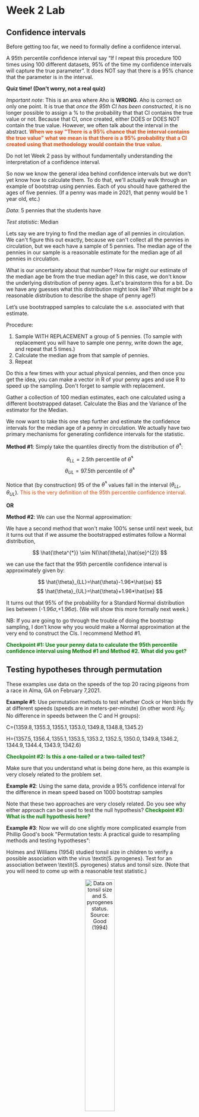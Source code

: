 Week 2 Lab
=============

Confidence intervals
-----------------------

Before getting too far, we need to formally define a confidence interval. 

A 95th percentile confidence interval say “If I repeat this procedure 100 times using 100 different datasets, 95% of the time my confidence intervals will capture the true parameter”. It does NOT say that there is a 95% chance that the parameter is in the interval.

**Quiz time! (Don't worry, not a real quiz)**

*Important note*: This is an area where Aho is **WRONG**. Aho is correct on only one point. It is true that *once the 95th CI has been constructed*, it is no longer possible to assign a $\%$ to the probability that that CI contains the true value or not. Because that CI, once created, either DOES or DOES NOT contain the true value. However, we often talk about the interval in the abstract. **<span style="color: orangered;">When we say "There is a 95$\%$ chance that the interval contains the true value" what we mean is that there is a 95$\%$ probability that a CI created using that methodology would contain the true value.</span>**

Do not let Week 2 pass by without fundamentally understanding the interpretation of a confidence interval. 

So now we know the general idea behind confidence intervals but we don't yet know how to calculate them. To do that, we'll actually walk through an example of bootstrap using pennies. Each of you should have gathered the ages of five pennies. (If a penny was made in 2021, that penny would be 1 year old, etc.)

*Data*: 5 pennies that the students have

*Test statistic*: Median

Lets say we are trying to find the median age of all pennies in circulation. We can't figure this out exactly, because we can't collect all the pennies in circulation, but we each have a sample of 5 pennies. The median age of the pennies in our sample is a reasonable estimate for the median age of all pennies in circulation. 

What is our uncertainty about that number? How far might our estimate of the median age be from the true median age? In this case, we don't know the underlying distribution of penny ages. (Let's brainstorm this for a bit. Do we have any guesses what this distribution might look like? What might be a reasonable distribution to describe the shape of penny age?) 

Let’s use bootstrapped samples to calculate the s.e. associated with that estimate.

Procedure: 
1. Sample WITH REPLACEMENT a group of 5 pennies. (To sample with replacement you will have to sample one penny, write down the age, and repeat that 5 times.)
2. Calculate the median age from that sample of pennies.
3. Repeat

Do this a few times with your actual physical pennies, and then once you get the idea, you can make a vector in R of your penny ages and use R to speed up the sampling. Don't forget to sample with replacement.

Gather a collection of 100 median estimates, each one calculated using a different bootstrapped dataset. Calculate the Bias and the Variance of the estimator for the Median.

We now want to take this one step further and estimate the confidence intervals for the median age of a penny in circulation. We actually have two primary mechanisms for generating confidence intervals for the statistic.

**Method #1**: Simply take the quantiles directly from the distribution of $\hat{\theta}^{*}$:

$$
\theta_{LL} = \mbox{2.5th percentile of } \hat{\theta}^{*}
$$
$$
\theta_{UL} = \mbox{97.5th percentile of } \hat{\theta}^{*}
$$

Notice that (by construction) 95$%$ of the $\hat{\theta}^{*}$ values fall in the interval $(\theta_{LL},\theta_{UL})$. <span style="color: orangered;">This is the very definition of the 95th percentile confidence interval.</span>

**OR** 

**Method #2**: We can use the Normal approximation:

We have a second method that won't make 100\% sense until next week, but it turns out that if we assume the bootstrapped estimates follow a Normal distribution, 

$$
\hat{\theta^{*}} \sim N(\hat{\theta},\hat{se}^{2})
$$

we can use the fact that the 95th percentile confidence interval is approximately given by:

$$
\hat{\theta}_{LL}=\hat{\theta}-1.96*\hat{se}
$$
$$
\hat{\theta}_{UL}=\hat{\theta}+1.96*\hat{se}
$$

It turns out that 95$\%$ of the probability for a Standard Normal distribution lies between (-1.96$\sigma$,+1.96$\sigma$). (We will show this more formally next week.) 

NB: If you are going to go through the trouble of doing the bootstrap sampling, I don’t know why you would make a Normal approximation at the very end to construct the CIs. I recommend Method #1.

**<span style="color: green;">Checkpoint #1: Use your penny data to calculate the 95th percentile confidence interval using Method #1 and Method #2. What did you get?</span>**

Testing hypotheses through permutation
------------------------------------

These examples use data on the speeds of the top 20 racing pigeons from a race in Alma, GA on February 7,2021. 

**Example #1**: Use permutation methods to test whether Cock or Hen birds fly at different speeds (speeds are in meters-per-minute) (in other word: $H_{0}$: No difference in speeds between the C and H groups):

C=$\{1359.8,1355.3,1355.1,1353.0,1349.8,1348.8,1345.2\}$

H=$\{1357.5,1356.4,1355.1,1353.5,1353.2,1352.5,1350.0,1349.8,1346.2,1344.9,1344.4,1343.9,1342.6\}$

**<span style="color: green;">Checkpoint #2: Is this a one-tailed or a two-tailed test?</span>**

Make sure that you understand what is being done here, as this example is very closely related to the problem set.


**Example #2**: Using the same data, provide a 95% confidence interval for the difference in mean speed based on 1000 bootstrap samples

Note that these two approaches are very closely related. Do you see why either approach can be used to test the null hypothesis? **<span style="color: green;">Checkpoint #3: What is the null hypothesis here?</span>**

**Example #3**: Now we will do one slightly more complicated example from Phillip Good's book "Permutation tests: A practical guide to resampling methods and testing hypotheses":

Holmes and Williams (1954) studied tonsil size in children to verify a possible association with the virus \textit{S. pyrogenes}. Test for an association between \textit{S. pyrogenes} status and tonsil size. (Note that you will need to come up with a reasonable test statistic.)

<div class="figure" style="text-align: center">
<img src="Table2categories.png" alt="Data on tonsil size and S. pyrogenes status. Source: Good (1994)" width="40%" />
<p class="caption">(\#fig:unnamed-chunk-1)Data on tonsil size and S. pyrogenes status. Source: Good (1994)</p>
</div>

Now lets consider the full dataset, where tonsil size is divided into three categories. How would we do the test now? **<span style="color: green;">Checkpoint #4: What is the new test statistic? (There are many options.)</span>** What 'labels' do you permute?

<div class="figure" style="text-align: center">
<img src="Table3categories.png" alt="Fill dataset on tonsil size and S. pyrogenes status. Source: Good (1994)" width="50%" />
<p class="caption">(\#fig:unnamed-chunk-2)Fill dataset on tonsil size and S. pyrogenes status. Source: Good (1994)</p>
</div>

Basics of bootstrap and jackknife
------------------------------------

To get started with bootstrap and jackknife techniques, we start by working through a very simple example. First we simulate some data


```r
x<-seq(0,9,by=1)
```

This will constutute our "data". Let's print the result of sampling with replacement to get a sense for it...


```r
table(sample(x,size=length(x),replace=T))
```

```
## 
## 0 3 4 8 9 
## 2 2 2 2 2
```

Now we will write a little script to take bootstrap samples and calculate the means of each of these bootstrap samples


```r
xmeans<-vector(length=1000)
for (i in 1:1000)
  {
  xmeans[i]<-mean(sample(x,replace=T))
  }
```

The actual number of bootstrapped samples is arbitrary *at this point* but there are ways of characterizing the precision of the bootstrap (jackknife-after-bootstrap) which might inform the number of bootstrap samples needed. *In practice*, people tend to pick some arbitrary but large number of bootstrap samples because computers are so fast that it is often easy to draw far more samples than are actually needed. When calculation of the statistic is slow (as might be the case if you are using the samples to construct a phylogeny, for example), then you would need to be more concerned with the number of bootstrap samples. 

First, lets just look at a histogram of the bootstrapped means and plot the actual sample mean on the histogram for comparison



```r
hist(xmeans,breaks=30,col="pink")
abline(v=mean(x),lwd=2)
```

<img src="Week-2-lab_files/figure-html/unnamed-chunk-6-1.png" width="672" />

Calculating bias and standard error
-----------------------------------

From these we can calculate the bias and standard deviation for the mean (which is the "statistic"):

$$
\widehat{Bias_{boot}} = \left(\frac{1}{k}\sum^{k}_{i=1}\theta^{*}_{i}\right)-\hat{\theta}
$$


```r
bias.boot<-mean(xmeans)-mean(x)
bias.boot
```

```
## [1] 0.0062
```

```r
hist(xmeans,breaks=30,col="pink")
abline(v=mean(x),lwd=5,col="black")
abline(v=mean(xmeans),lwd=2,col="yellow")
```

<img src="Week-2-lab_files/figure-html/unnamed-chunk-7-1.png" width="672" />

$$
\widehat{s.e._{boot}} = \sqrt{\frac{1}{k-1}\sum^{k}_{i=1}(\theta^{*}_{i}-\bar{\theta^{*}})^{2}}
$$


```r
se.boot<-sd(xmeans)
```

We can find the confidence intervals in two ways:

Method #1: Assume the bootstrap statistics are normally distributed


```r
LL.boot<-mean(xmeans)-1.96*se.boot #where did 1.96 come from?
UL.boot<-mean(xmeans)+1.96*se.boot
LL.boot
```

```
## [1] 2.77584
```

```r
UL.boot
```

```
## [1] 6.23656
```

Method #2: Simply take the quantiles of the bootstrap statistics


```r
quantile(xmeans,c(0.025,0.975))
```

```
##  2.5% 97.5% 
##   2.7   6.1
```

Let's compare this to what we would have gotten if we had used normal distribution theory. First we have to calculate the standard error:


```r
se.normal<-sqrt(var(x)/length(x))
LL.normal<-mean(x)-qt(0.975,length(x)-1)*se.normal
UL.normal<-mean(x)+qt(0.975,length(x)-1)*se.normal
LL.normal
```

```
## [1] 2.334149
```

```r
UL.normal
```

```
## [1] 6.665851
```

In this case, the confidence intervals we got from the normal distribution theory are too wide.

**<span style="color: green;">Checkpoint #6: Does it make sense why the normal distribution theory intervals are too wide?</span>** Because the original were were uniformly distributed, the data has higher variance than would be expected and therefore the standard error is higher than would be expected.

There are two packages that provide functions for bootstrapping, 'boot' and 'boostrap'. We will start by using the 'bootstrap' package, which was originally designed for Efron and Tibshirani's monograph on the bootstrap. 

To test the main functionality of the 'bootstrap' package, we will use the data we already have. The 'bootstrap' function requires the input of a user-defined function to calculate the statistic of interest. Here I will write a function that calculates the mean of the input values.


```r
library(bootstrap)
theta<-function(x)
  {
    mean(x)
  }
results<-bootstrap(x=x,nboot=1000,theta=theta)
results
```

```
## $thetastar
##    [1] 3.8 3.4 4.5 4.4 4.5 5.1 4.3 5.7 4.6 3.3 3.9 5.8 6.4 4.6 4.5 3.5 5.1 5.7
##   [19] 3.9 5.3 5.0 3.8 5.1 4.9 3.4 5.4 3.2 5.1 5.2 5.6 5.0 2.9 4.3 2.9 4.5 3.0
##   [37] 4.3 3.9 5.8 4.3 5.4 4.6 4.7 4.3 4.3 5.8 5.0 4.4 5.4 3.9 5.3 2.9 4.0 5.2
##   [55] 3.6 6.2 4.5 4.2 3.9 3.6 4.0 5.4 5.9 4.4 4.4 5.5 4.8 3.6 5.3 3.2 6.1 4.5
##   [73] 6.1 2.7 4.9 3.4 5.2 3.5 5.3 6.0 6.0 5.0 6.7 4.7 3.0 4.6 3.7 4.3 4.4 3.7
##   [91] 4.8 3.5 5.2 4.4 4.8 3.9 5.1 5.9 4.3 3.5 5.2 4.1 4.8 4.3 5.2 5.0 4.3 3.0
##  [109] 4.2 4.2 5.1 5.5 5.9 5.3 4.9 4.5 3.7 4.6 3.8 4.5 3.5 3.2 3.6 4.9 5.7 5.0
##  [127] 4.9 4.9 4.4 3.4 4.2 4.4 3.0 3.3 4.7 3.3 5.1 5.0 3.5 5.6 3.3 4.6 4.4 3.3
##  [145] 4.9 3.8 4.9 3.7 4.9 5.2 4.7 4.5 5.1 3.8 5.2 3.8 3.1 4.3 6.6 4.8 4.8 5.3
##  [163] 2.9 4.7 5.7 4.8 4.6 4.3 4.8 3.3 3.8 5.9 3.9 5.9 5.2 5.6 3.0 4.7 4.9 3.3
##  [181] 4.2 4.0 3.8 5.4 4.6 3.8 3.9 5.5 3.8 3.0 5.6 6.1 6.5 3.7 4.9 4.7 5.9 4.7
##  [199] 6.7 4.6 2.5 4.4 5.0 4.0 5.2 3.4 4.1 5.0 5.7 5.7 2.6 3.5 5.7 5.8 5.9 4.5
##  [217] 5.4 3.5 5.5 4.2 4.3 3.9 5.7 4.1 5.7 3.4 3.5 4.7 3.7 6.9 4.8 3.4 4.6 6.5
##  [235] 2.7 4.3 3.9 3.0 3.1 4.2 3.7 5.8 5.5 3.2 4.5 5.0 5.6 4.3 3.9 4.6 3.0 6.1
##  [253] 3.8 4.8 5.4 4.7 4.3 4.1 3.9 4.8 5.2 3.7 4.5 4.5 4.8 3.9 3.7 4.2 4.0 3.1
##  [271] 6.0 5.7 5.3 2.9 5.5 5.7 6.0 4.9 4.3 4.1 4.4 4.7 4.0 4.3 5.0 5.7 4.2 5.0
##  [289] 4.6 5.3 4.7 4.0 4.1 5.4 4.6 3.7 6.4 3.5 5.9 3.8 5.1 4.2 4.1 4.3 5.9 5.6
##  [307] 5.8 3.9 3.8 4.2 4.5 3.5 5.4 4.6 5.5 4.4 5.1 3.7 4.6 5.8 4.1 5.1 3.9 4.2
##  [325] 4.4 3.7 3.6 4.5 4.4 5.4 3.3 3.5 3.7 3.8 4.5 5.8 4.4 3.0 4.7 3.8 5.5 6.2
##  [343] 4.1 3.2 3.2 2.9 3.9 4.1 3.8 4.1 4.4 4.3 5.8 2.4 4.5 3.3 6.1 5.0 5.2 3.0
##  [361] 4.8 4.7 2.8 4.1 3.7 4.1 6.0 4.7 4.5 3.2 4.9 3.6 6.1 3.9 4.4 5.5 3.7 3.7
##  [379] 4.0 4.4 4.8 3.6 4.7 4.3 3.9 3.6 4.7 4.1 4.9 5.2 3.9 5.1 4.5 4.8 6.0 4.3
##  [397] 4.5 6.1 3.6 5.6 5.1 5.0 4.4 5.2 4.4 3.5 4.7 5.3 4.0 3.8 5.9 4.1 2.8 4.9
##  [415] 3.8 5.9 5.7 5.3 5.1 4.0 3.7 4.3 4.9 5.9 3.8 4.4 4.9 5.4 4.3 4.5 4.1 6.0
##  [433] 5.4 4.1 3.8 4.3 4.9 5.0 3.8 6.2 4.1 4.1 3.9 4.7 5.4 4.6 4.8 4.8 4.8 5.4
##  [451] 4.6 3.0 5.2 5.1 4.4 3.2 4.2 3.9 6.4 6.2 4.5 5.5 5.4 4.2 3.9 5.1 3.6 2.9
##  [469] 3.5 4.4 4.6 6.0 4.2 4.3 5.8 3.4 4.9 4.7 4.0 4.5 3.7 5.1 5.8 5.7 4.6 3.7
##  [487] 4.0 2.5 5.1 3.6 4.7 4.4 1.8 4.9 4.8 3.9 3.0 5.1 4.9 4.4 5.0 4.5 5.2 4.0
##  [505] 3.4 5.1 6.3 4.3 4.7 4.3 4.8 4.7 5.7 4.8 5.0 4.9 5.5 4.7 4.7 5.5 5.3 3.1
##  [523] 3.7 5.8 5.3 3.7 5.6 4.0 3.6 6.1 3.8 3.5 3.5 3.1 4.6 3.3 4.5 5.3 3.5 5.0
##  [541] 4.7 3.7 4.7 4.2 4.5 5.9 3.5 3.5 5.2 3.7 4.0 3.8 6.4 5.4 3.2 4.4 4.4 4.9
##  [559] 3.3 4.9 5.6 4.8 4.9 4.0 3.9 4.6 3.9 4.1 5.7 5.1 4.7 3.7 6.1 6.4 4.7 3.9
##  [577] 3.8 5.9 5.9 3.4 5.4 4.6 5.7 4.2 5.4 4.6 5.1 3.9 3.8 5.3 3.6 3.5 3.6 4.8
##  [595] 3.7 4.2 4.3 4.6 5.4 5.0 8.1 4.7 2.8 5.3 3.8 5.7 4.3 5.1 6.2 3.7 4.4 3.4
##  [613] 4.7 3.9 4.3 4.7 4.6 6.5 5.4 5.2 3.0 4.2 4.2 5.2 5.0 5.1 5.0 5.4 5.0 4.6
##  [631] 4.3 3.7 5.6 4.7 5.5 5.3 3.8 4.3 4.6 4.2 4.7 5.1 4.4 2.7 3.4 5.6 4.7 2.5
##  [649] 3.9 6.3 5.7 5.3 5.6 5.0 4.7 5.3 5.2 3.7 4.5 3.2 4.3 3.6 4.2 4.1 3.6 3.3
##  [667] 2.5 5.4 3.8 6.0 5.6 3.8 3.5 3.9 4.1 4.8 4.2 5.5 5.1 4.1 5.2 2.9 4.2 4.1
##  [685] 5.0 5.0 3.4 4.4 5.1 5.0 5.5 4.1 5.1 5.1 4.9 4.8 5.7 4.7 4.2 5.3 5.1 5.3
##  [703] 4.8 4.4 5.2 3.5 3.2 5.1 5.5 3.6 4.5 4.2 4.0 5.3 4.3 3.7 5.3 3.9 4.5 4.9
##  [721] 3.4 4.0 5.1 5.7 3.6 6.3 4.6 5.1 5.1 4.4 2.8 4.3 4.6 4.7 5.6 5.4 4.1 3.1
##  [739] 4.7 2.9 5.5 5.3 3.1 5.2 4.4 6.0 3.5 5.8 3.9 4.7 4.3 4.3 4.6 4.2 2.7 3.4
##  [757] 3.6 4.9 5.5 5.0 5.2 4.9 4.6 4.4 3.7 2.7 4.6 4.6 4.1 4.8 3.7 5.4 4.2 2.5
##  [775] 4.4 2.6 5.7 4.3 5.9 4.9 3.7 4.0 5.1 5.3 4.6 3.1 5.3 3.4 4.7 2.8 3.4 4.0
##  [793] 5.0 6.2 3.4 6.1 3.6 3.4 6.2 4.0 3.9 5.5 4.3 3.8 3.6 5.0 5.3 4.0 3.7 3.5
##  [811] 5.8 4.1 3.9 5.1 3.9 5.1 6.0 4.7 5.3 4.4 5.5 5.8 4.5 6.3 5.0 3.4 6.5 2.8
##  [829] 4.3 3.4 5.0 4.7 4.8 3.5 4.5 5.2 5.3 5.6 3.9 5.3 5.9 4.8 4.9 4.7 5.2 6.3
##  [847] 3.8 4.4 5.9 2.9 4.5 5.3 4.0 6.0 3.9 3.0 5.9 3.3 4.9 4.9 3.6 4.6 4.5 5.9
##  [865] 3.9 4.7 4.0 4.2 4.5 3.9 4.8 4.2 5.5 4.4 4.9 3.7 4.6 5.9 5.8 5.7 5.5 5.4
##  [883] 5.4 2.9 5.0 2.9 4.4 4.7 4.6 4.6 4.8 4.5 3.6 3.3 5.8 5.3 4.6 4.9 5.2 3.3
##  [901] 4.2 4.7 5.0 4.6 4.6 4.1 5.2 3.0 5.5 5.3 4.1 3.8 6.8 4.4 5.1 4.3 3.3 4.9
##  [919] 3.2 5.1 3.7 5.3 3.8 3.7 5.4 3.5 4.2 2.9 3.2 3.7 5.7 6.2 4.5 5.2 3.7 4.6
##  [937] 4.6 4.1 4.3 5.0 3.2 4.7 4.2 4.3 4.8 3.6 3.8 3.9 4.3 4.2 3.6 4.3 5.0 3.4
##  [955] 3.3 4.7 5.3 4.2 5.3 2.6 3.9 2.8 5.2 3.9 3.6 3.9 5.3 4.9 4.5 4.4 4.3 4.8
##  [973] 4.6 4.3 3.2 5.2 4.4 4.4 4.0 4.5 4.0 4.7 4.7 5.5 4.4 4.7 4.3 4.2 5.9 3.5
##  [991] 4.9 4.6 4.0 5.0 5.0 5.4 5.6 3.3 3.4 4.0
## 
## $func.thetastar
## NULL
## 
## $jack.boot.val
## NULL
## 
## $jack.boot.se
## NULL
## 
## $call
## bootstrap(x = x, nboot = 1000, theta = theta)
```

```r
quantile(results$thetastar,c(0.025,0.975))
```

```
##  2.5% 97.5% 
##   2.9   6.2
```

Notice that we get exactly what we got last time. This illustrates an important point, which is that the bootstrap functions are often no easier to use than something you could write yourself.

You can also define a function of the bootstrapped statistics (we have been calling this theta) to pull out immediately any summary statistics you are interested in from the bootstrapped thetas.

Here I will write a function that calculates the bias of my estimate of the mean (which is 4.5 [i.e. the mean of the number 0,1,2,3,4,5,6,7,8,9])


```r
bias<-function(x)
  {
  mean(x)-4.5
  }
results<-bootstrap(x=x,nboot=1000,theta=theta,func=bias)
results
```

```
## $thetastar
##    [1] 4.4 4.8 3.8 3.9 3.5 4.7 4.3 3.3 4.9 3.5 5.0 5.2 4.5 3.2 4.7 4.7 4.6 3.0
##   [19] 4.1 4.4 5.8 3.5 6.0 4.4 4.0 4.1 3.2 4.0 4.3 4.3 5.2 5.2 4.8 4.7 2.3 5.1
##   [37] 4.4 4.9 2.8 4.6 4.7 4.1 4.0 4.8 3.5 6.0 5.1 3.7 4.8 5.8 5.5 4.1 5.1 5.8
##   [55] 5.1 5.6 3.9 3.9 3.0 4.7 5.1 3.6 2.5 4.6 3.8 4.7 5.7 5.5 5.0 5.7 4.1 2.6
##   [73] 5.6 5.2 4.7 4.2 3.3 4.3 4.8 4.7 3.9 2.5 4.4 4.0 4.3 3.0 4.5 4.3 4.1 5.7
##   [91] 6.6 4.2 5.1 4.3 4.1 4.4 5.3 5.3 4.0 4.2 4.0 4.9 4.4 4.3 4.1 2.4 5.0 5.3
##  [109] 3.7 3.4 3.6 2.8 4.7 3.6 5.1 4.5 5.3 3.7 5.1 5.3 4.0 5.7 3.6 4.7 5.2 3.8
##  [127] 5.4 5.4 5.2 5.4 4.2 5.0 2.8 5.8 2.7 5.5 4.9 4.1 3.4 5.3 4.6 4.8 4.2 3.4
##  [145] 4.6 5.9 5.1 5.1 3.5 5.0 6.2 4.7 3.6 4.5 5.4 3.2 4.3 3.8 4.4 4.6 4.0 5.5
##  [163] 4.8 4.4 4.9 6.3 3.6 4.3 4.8 4.3 5.4 3.6 4.2 3.1 4.3 5.3 3.9 3.8 4.2 5.2
##  [181] 4.1 5.4 4.5 4.7 3.7 5.4 3.9 3.9 4.9 5.2 5.8 3.9 5.2 4.8 3.3 4.0 3.3 4.2
##  [199] 4.6 4.9 6.2 4.6 3.9 5.3 5.4 4.4 4.1 3.2 3.6 5.1 3.6 2.9 3.2 4.2 5.6 4.4
##  [217] 3.9 2.9 4.3 6.6 5.0 5.9 6.0 3.7 5.9 5.5 3.8 2.7 3.6 4.1 6.1 3.5 4.0 3.6
##  [235] 3.3 3.9 5.1 5.0 4.5 4.1 3.6 4.7 4.7 4.7 3.9 4.7 5.1 4.5 3.7 5.6 2.9 3.0
##  [253] 4.8 3.4 3.7 3.0 5.4 4.9 4.1 3.4 4.7 5.1 5.7 3.7 3.8 3.8 5.1 4.4 4.8 3.2
##  [271] 5.7 4.8 3.5 5.2 5.4 3.7 3.0 5.4 3.6 5.7 6.1 4.5 3.0 4.5 2.9 4.5 3.3 3.7
##  [289] 4.1 2.3 3.9 4.9 6.2 4.5 5.7 5.4 4.8 3.7 4.5 4.3 6.0 4.8 5.3 5.1 5.0 4.7
##  [307] 4.3 6.1 5.2 3.2 4.6 2.4 4.4 3.2 5.8 5.2 5.2 3.7 2.8 4.6 6.3 3.5 5.4 5.2
##  [325] 3.2 4.6 4.6 3.7 6.1 4.9 4.3 4.3 5.4 6.2 4.2 4.4 4.5 5.5 5.0 4.3 4.8 3.7
##  [343] 3.9 2.8 6.8 4.0 4.5 4.8 3.7 3.5 4.0 3.7 4.9 2.5 3.5 4.5 3.1 4.4 5.5 2.7
##  [361] 4.6 3.7 5.8 4.3 5.5 3.4 5.3 4.6 4.4 4.0 3.1 3.9 7.1 4.8 5.7 5.1 4.6 4.9
##  [379] 5.6 5.5 5.4 4.2 4.4 3.2 5.0 4.6 6.2 4.8 5.2 3.4 4.6 4.6 5.9 3.4 3.6 3.1
##  [397] 4.0 4.4 4.3 5.6 5.8 3.9 6.9 4.9 5.0 4.0 4.4 5.4 5.4 4.4 5.3 3.8 2.2 5.5
##  [415] 4.2 5.9 4.7 5.3 4.1 6.8 3.3 4.9 5.8 2.7 4.7 4.0 6.8 4.9 5.1 4.1 3.6 4.1
##  [433] 4.8 3.4 3.2 4.0 5.7 4.6 4.2 4.6 3.1 3.9 3.2 4.0 5.8 6.2 3.2 4.4 4.6 3.4
##  [451] 4.0 2.8 5.9 6.5 2.7 4.3 3.9 3.2 3.9 3.6 5.7 5.2 3.5 2.8 4.0 3.8 3.4 5.3
##  [469] 2.4 4.3 4.3 4.6 2.9 3.8 1.9 4.8 3.9 5.7 3.5 5.3 5.5 5.4 2.7 3.9 5.9 5.7
##  [487] 4.1 4.9 4.8 4.0 5.0 4.8 5.0 3.6 3.2 5.8 4.4 4.3 3.7 4.9 3.7 5.1 4.0 3.3
##  [505] 4.5 4.6 4.2 4.0 5.8 4.5 4.6 3.3 4.8 3.5 3.2 3.5 4.8 4.5 3.5 5.0 2.2 3.8
##  [523] 3.7 5.6 3.5 4.4 4.6 6.3 4.1 3.2 3.5 4.4 5.6 5.1 3.1 5.1 4.9 3.0 3.7 5.9
##  [541] 5.5 3.8 4.7 4.9 4.0 4.3 4.5 3.9 3.8 4.4 5.4 5.2 4.0 3.1 5.1 4.9 4.5 5.2
##  [559] 4.9 5.3 4.0 2.8 4.0 4.1 5.2 4.6 5.1 6.3 5.3 5.4 4.0 4.2 3.2 5.0 3.5 2.9
##  [577] 6.4 4.6 4.4 4.9 3.4 4.2 4.2 4.2 4.8 3.7 6.3 3.7 5.7 4.8 4.3 5.9 4.6 3.6
##  [595] 5.4 3.8 6.3 4.7 5.8 4.0 5.0 6.3 4.2 5.7 4.6 3.1 4.2 5.7 4.3 4.7 4.4 5.4
##  [613] 4.8 4.9 4.7 2.6 4.2 4.7 2.8 2.7 5.9 5.2 2.8 5.7 3.5 3.5 1.7 3.7 3.6 4.0
##  [631] 3.6 4.2 4.9 7.0 5.1 5.1 3.8 3.5 4.9 5.4 4.3 2.8 4.5 4.2 5.3 2.9 5.1 3.3
##  [649] 5.3 4.3 5.7 5.9 5.6 3.9 2.9 5.3 6.6 4.8 4.8 4.3 5.6 3.3 4.6 4.4 2.1 4.9
##  [667] 3.0 4.6 4.1 5.2 5.1 5.0 4.2 4.5 6.5 4.1 4.0 4.0 5.6 3.9 5.0 5.4 3.6 5.1
##  [685] 3.5 2.5 6.6 4.1 4.0 3.6 4.5 2.4 2.7 3.8 4.8 4.9 5.4 4.2 4.2 5.0 4.8 4.8
##  [703] 4.1 4.6 4.5 4.7 4.5 5.0 3.7 3.6 5.4 5.2 4.8 5.1 4.8 2.9 4.1 3.4 2.7 4.8
##  [721] 3.7 6.5 3.6 4.2 3.9 4.7 2.2 4.6 4.4 4.5 5.1 4.9 5.4 4.5 4.0 4.0 3.8 4.8
##  [739] 6.0 2.8 5.7 5.8 3.0 3.2 2.5 5.4 5.1 4.6 4.7 4.7 4.3 5.3 4.9 7.2 4.5 6.0
##  [757] 4.0 5.2 3.6 5.1 3.4 5.7 5.3 4.1 5.4 4.0 5.5 3.9 4.1 4.5 5.3 5.8 5.3 4.8
##  [775] 4.7 5.7 4.2 5.7 4.9 5.8 2.4 5.1 5.7 4.4 5.3 3.8 6.0 4.4 5.3 5.5 4.3 3.5
##  [793] 4.0 4.3 3.6 4.6 4.1 2.9 4.0 5.9 4.7 5.0 5.0 4.7 5.0 4.3 5.7 4.5 4.1 3.0
##  [811] 5.0 3.7 2.7 4.1 4.6 4.9 4.2 5.5 4.6 2.4 5.1 5.4 3.7 4.0 3.8 4.2 5.4 3.5
##  [829] 3.7 5.8 5.4 3.4 3.9 3.9 5.4 5.2 2.9 4.8 3.6 5.7 4.8 3.8 6.4 4.1 3.6 4.6
##  [847] 5.2 3.6 3.8 4.2 6.2 4.8 4.9 4.6 4.5 5.1 5.7 5.1 3.8 4.9 3.6 4.1 4.6 6.0
##  [865] 3.8 3.6 4.3 6.1 5.7 4.5 4.4 4.2 5.2 2.8 5.0 5.7 3.6 2.4 3.6 4.4 4.8 4.3
##  [883] 3.8 5.1 4.9 4.2 4.4 5.3 4.1 2.6 5.1 5.2 3.4 4.6 3.5 4.8 4.1 4.7 3.7 4.8
##  [901] 5.1 4.6 3.3 4.3 4.3 3.8 2.8 2.5 4.9 4.2 2.7 3.6 3.9 3.9 5.6 4.8 5.7 3.8
##  [919] 3.4 6.5 4.4 5.2 4.0 3.4 4.6 6.0 3.7 2.8 4.5 6.4 4.7 4.7 4.3 4.9 3.6 4.6
##  [937] 3.3 4.1 5.6 3.2 5.2 3.5 5.8 5.4 5.2 3.2 3.2 3.8 5.6 3.2 5.0 7.1 3.8 4.7
##  [955] 3.9 4.0 5.3 5.8 4.1 3.7 4.2 4.1 5.2 3.4 3.1 3.7 4.3 3.8 4.2 5.0 3.8 5.1
##  [973] 4.2 5.0 5.1 4.3 5.5 3.7 4.1 4.9 5.0 4.2 4.4 3.6 5.4 5.0 4.3 4.5 5.3 5.1
##  [991] 3.8 4.5 6.8 3.4 4.8 4.9 5.4 3.9 4.4 3.3
## 
## $func.thetastar
## [1] -0.0445
## 
## $jack.boot.val
##  [1]  0.46204819  0.33017751  0.24756447  0.23896848 -0.04213483 -0.07842566
##  [7] -0.20488506 -0.34712991 -0.50512821 -0.50785340
## 
## $jack.boot.se
## [1] 0.9985197
## 
## $call
## bootstrap(x = x, nboot = 1000, theta = theta, func = bias)
```

Compare this to 'bias.boot' (our result from above). Why might it not be the same? Try running the same section of code several times. See how the value of the bias ($func.thetastar) jumps around? We should not be surprised by this because we can look at the jackknife-after-bootstrap estimate of the standard error of the function (in this case, that function is the bias) and we can see that it is not so small that we wouldn't expect some variation in these values.

Remember, everything we have discussed today are estimates. The statistic as applied to your data will change with new data, as will the standard error, the confidence intervals - everything! All of these values have sampling distributions and are subject to change if you repeated the procedure with new data.

Note that we can calculate any function of $\theta^{*}$. A simple example would be the 72nd percentile:


```r
perc72<-function(x)
  {
  quantile(x,probs=c(0.72))
  }
results<-bootstrap(x=x,nboot=1000,theta=theta,func=perc72)
results
```

```
## $thetastar
##    [1] 6.7 5.5 5.7 4.8 5.2 5.1 3.9 4.6 4.1 3.5 6.3 3.6 4.5 3.7 4.2 4.6 6.6 5.2
##   [19] 5.7 4.6 3.7 4.7 5.1 5.0 3.5 4.5 4.2 5.7 3.8 3.4 5.9 3.8 5.7 4.0 4.3 5.1
##   [37] 4.8 5.3 3.2 5.6 5.1 4.8 5.7 4.1 3.5 5.9 3.2 3.4 3.8 2.4 5.5 4.6 3.0 4.5
##   [55] 2.6 4.7 6.7 4.1 5.9 4.0 5.2 5.6 6.4 4.6 3.3 4.3 4.6 3.5 6.4 3.0 5.8 4.9
##   [73] 4.8 4.6 5.0 5.6 6.2 4.6 6.4 3.3 5.3 4.2 6.5 5.2 3.1 4.7 6.1 5.9 3.9 4.8
##   [91] 5.3 4.5 4.7 3.4 3.7 4.7 6.2 4.8 4.4 3.6 3.2 5.5 5.1 5.0 4.3 5.7 2.1 4.9
##  [109] 4.5 4.9 4.0 3.8 3.3 4.4 2.9 5.3 3.3 5.1 4.5 5.5 4.5 4.9 5.5 5.1 2.6 4.3
##  [127] 3.8 4.8 2.9 4.7 4.0 3.1 5.7 4.5 4.0 4.7 4.3 3.5 5.1 4.4 4.3 4.8 4.4 3.4
##  [145] 5.1 5.3 4.6 3.6 3.6 4.2 5.0 3.6 3.8 2.6 4.1 3.6 3.9 5.4 3.0 2.5 4.6 5.1
##  [163] 3.2 4.2 3.9 5.1 4.5 5.4 5.1 6.0 4.7 5.3 2.4 4.1 4.5 5.1 4.9 6.3 4.8 4.6
##  [181] 6.0 4.6 3.3 5.7 3.2 4.4 6.3 5.2 4.4 5.9 4.1 5.4 4.2 5.8 4.9 4.4 5.5 4.6
##  [199] 5.2 4.1 5.3 4.7 4.2 5.5 4.2 3.3 4.3 2.4 3.1 5.8 5.2 5.4 3.7 3.8 4.9 3.0
##  [217] 4.2 4.2 4.0 3.9 3.9 5.3 6.1 5.8 4.4 4.8 4.0 5.7 4.8 2.5 4.8 3.9 3.1 4.1
##  [235] 4.0 2.6 6.3 5.5 5.3 3.4 3.2 4.4 2.9 4.7 5.8 3.5 5.0 4.5 3.4 4.5 4.7 5.2
##  [253] 5.0 3.0 4.7 3.9 4.3 3.0 5.2 3.2 4.0 4.6 5.0 4.9 3.7 4.7 4.3 4.2 4.8 4.9
##  [271] 4.8 5.0 3.6 5.1 3.0 5.4 6.2 5.2 4.7 3.7 5.4 2.3 5.0 4.8 4.7 4.7 3.0 3.8
##  [289] 4.6 4.8 3.6 5.0 3.6 5.8 4.2 3.3 4.3 4.7 4.8 3.2 3.1 4.9 5.0 5.0 4.9 6.1
##  [307] 4.6 3.8 5.1 2.3 5.0 5.9 4.1 3.3 4.1 3.5 3.9 5.1 4.4 2.9 5.2 5.6 3.6 4.1
##  [325] 4.9 5.0 5.3 4.2 3.5 3.7 4.4 6.5 3.0 4.3 4.6 2.6 5.2 5.4 2.5 4.0 6.0 4.9
##  [343] 4.9 5.1 4.6 3.9 6.4 4.3 4.6 5.1 4.7 4.4 6.3 3.3 4.3 5.1 4.3 4.6 4.0 3.8
##  [361] 4.2 5.1 3.9 4.1 5.2 5.2 4.0 5.7 4.6 3.8 4.3 3.3 4.7 3.7 5.5 4.3 4.9 4.3
##  [379] 5.2 4.8 5.3 6.6 4.1 4.9 4.7 5.6 5.8 3.1 6.3 2.8 4.9 5.2 7.3 4.4 4.5 5.2
##  [397] 4.0 3.2 5.0 3.2 6.5 5.2 4.3 4.9 4.2 6.3 4.4 4.7 4.4 4.7 5.2 3.5 4.9 7.9
##  [415] 4.7 4.9 6.0 4.7 4.7 4.5 4.7 4.1 3.6 5.5 3.6 4.4 5.2 4.9 3.0 3.5 2.6 5.8
##  [433] 3.7 5.7 4.1 4.3 4.3 3.7 3.9 3.2 7.2 2.7 4.3 4.1 3.1 4.0 4.0 4.9 4.0 4.2
##  [451] 5.9 4.3 3.3 3.2 4.1 4.3 5.3 4.1 5.1 4.2 4.2 3.8 5.3 4.6 4.3 2.4 4.8 3.5
##  [469] 3.6 5.7 5.1 5.2 5.2 4.6 3.8 6.2 4.4 5.5 3.2 3.5 4.1 5.9 5.6 4.8 4.8 4.1
##  [487] 4.7 4.6 3.9 4.4 3.7 3.4 4.2 4.3 3.2 5.4 6.2 4.7 5.1 3.8 4.3 5.5 4.2 3.4
##  [505] 3.4 3.3 3.0 4.2 3.4 4.7 6.0 4.8 4.4 4.3 5.3 2.9 2.9 5.5 4.9 6.5 3.8 5.5
##  [523] 3.6 5.0 4.4 3.6 4.3 4.7 4.9 3.5 4.8 4.4 5.3 3.3 3.4 4.1 5.1 3.3 4.6 5.5
##  [541] 2.3 5.5 4.8 5.6 3.8 4.6 3.8 6.1 3.9 5.8 4.5 5.0 5.4 4.9 5.9 4.6 4.2 5.1
##  [559] 4.3 5.2 3.8 3.5 3.8 2.4 2.8 2.6 6.0 3.6 3.9 5.9 5.0 4.8 4.6 4.3 3.9 4.3
##  [577] 4.0 3.8 3.1 5.8 4.8 4.4 2.6 4.8 4.1 3.8 4.8 4.9 6.5 3.4 5.1 5.7 5.4 5.6
##  [595] 5.0 4.3 4.2 5.0 3.5 5.4 4.6 5.1 3.2 5.6 3.6 4.0 4.5 7.1 4.1 4.2 5.1 3.6
##  [613] 3.7 4.4 4.8 3.0 3.6 2.7 2.7 5.2 3.4 4.2 2.7 4.5 4.9 3.7 5.8 3.5 3.6 4.1
##  [631] 5.7 4.2 3.5 3.2 6.5 4.9 4.3 3.6 2.6 5.3 5.5 5.0 4.8 4.0 3.2 3.5 3.4 4.7
##  [649] 5.9 6.3 4.9 3.6 5.6 4.2 4.0 4.9 4.9 4.8 4.2 5.5 4.2 4.4 4.4 2.2 5.5 4.1
##  [667] 3.1 4.3 3.8 4.2 5.0 4.3 3.5 4.1 4.4 3.3 3.6 3.5 4.2 4.4 5.2 4.5 3.5 3.2
##  [685] 4.7 5.8 5.2 4.0 3.0 4.6 4.1 4.1 3.6 5.4 4.5 4.8 2.9 4.7 3.3 4.2 4.6 5.2
##  [703] 3.7 4.6 4.0 4.1 5.1 6.3 4.5 2.9 3.7 6.3 4.6 4.8 3.3 4.6 4.8 5.7 3.7 3.2
##  [721] 3.4 4.5 3.1 5.0 5.9 5.3 3.7 5.7 5.4 4.2 5.0 5.1 2.8 4.2 3.8 4.3 3.2 4.8
##  [739] 4.2 4.1 3.9 4.2 4.3 5.3 4.4 4.4 5.0 3.6 4.1 2.7 4.9 5.5 5.5 5.6 6.1 4.5
##  [757] 4.1 4.9 4.2 4.7 5.6 4.7 5.6 5.4 4.1 4.3 4.4 4.3 5.4 5.8 4.6 4.8 5.3 5.1
##  [775] 5.4 3.7 4.2 5.6 4.7 3.9 4.8 3.9 5.2 2.7 4.8 3.6 4.7 4.7 4.1 3.7 3.3 5.1
##  [793] 3.6 3.9 3.8 2.5 4.0 5.5 5.1 3.7 4.2 4.4 5.2 5.4 4.8 3.5 5.0 5.1 4.3 3.0
##  [811] 5.6 4.6 4.8 4.1 4.1 4.5 4.5 4.2 4.6 4.0 5.6 4.7 4.6 4.9 2.8 4.6 5.9 3.7
##  [829] 4.0 4.7 3.2 4.2 3.9 3.4 6.5 4.4 3.8 3.9 4.7 4.0 4.3 5.0 4.9 3.0 3.9 4.4
##  [847] 4.6 4.0 4.8 6.1 6.0 5.9 4.3 6.4 2.3 4.9 4.3 4.4 4.2 4.7 5.8 4.7 4.7 4.5
##  [865] 5.4 6.3 5.4 4.0 3.5 4.9 5.9 5.1 4.8 4.9 3.6 4.4 4.5 2.8 4.4 4.9 4.4 5.1
##  [883] 4.6 4.9 6.8 4.3 4.0 3.2 4.7 2.3 5.8 5.7 5.4 4.8 4.3 3.5 4.4 4.8 4.9 5.6
##  [901] 4.7 5.8 4.5 3.0 4.0 4.1 3.5 3.2 3.9 4.6 4.7 4.3 4.9 4.6 3.6 2.9 4.1 4.4
##  [919] 3.4 3.6 3.4 1.6 4.1 4.5 5.2 4.2 3.6 3.9 5.1 4.5 5.6 5.3 3.3 4.0 6.4 3.5
##  [937] 4.0 4.8 5.1 3.6 5.3 4.8 4.9 6.3 6.4 2.9 3.1 5.1 6.2 3.7 5.9 4.1 3.0 5.4
##  [955] 5.5 4.3 4.0 5.6 4.6 3.9 5.0 4.8 4.5 4.3 4.4 4.1 3.2 4.1 5.2 3.8 5.0 4.3
##  [973] 3.8 4.3 6.3 4.0 5.9 6.7 5.3 2.4 4.7 5.0 5.4 3.5 4.3 4.5 5.4 3.9 3.5 3.8
##  [991] 3.8 4.3 4.9 5.3 5.7 4.5 4.7 3.5 5.8 5.8
## 
## $func.thetastar
## 72% 
##   5 
## 
## $jack.boot.val
##  [1] 5.42 5.50 5.20 5.20 5.10 4.90 4.80 4.70 4.60 4.40
## 
## $jack.boot.se
## [1] 1.027543
## 
## $call
## bootstrap(x = x, nboot = 1000, theta = theta, func = perc72)
```

On Tuesday we went over an example in which we bootstrapped the correlation coefficient between LSAT scores and GPA. To do that, we sampled pairs of (LSAT,GPA) data with replacement. Here is a little script that would do something like that using (X,Y) data that are independently drawn from the normal distribution


```r
xdata<-matrix(rnorm(30),ncol=2)
```

Everyone's data is going to be different. With such a small sample size, it would be easy to get a positive or negative correlation by random change, but on average across everyone's datasets, there should be zero correlation because the two columns are drawn independently.


```r
n<-15
theta<-function(x,xdata)
  {
  cor(xdata[x,1],xdata[x,2])
  }
results<-bootstrap(x=1:n,nboot=50,theta=theta,xdata=xdata) 
#NB: xdata is passed to the theta function, not needed for bootstrap function itself
```

Notice the parameters that get passed to the 'bootstrap' function are: (1) the indexes which will be sampled with replacement. This is different that the raw data but the end result is the same because both the indices and the raw data get passed to the function 'theta' (2) the number of bootrapped samples (in this case 50) (3) the function to calculate the statistic (4) the raw data.

Lets look at a histogram of the bootstrapped statistics $\theta^{*}$ and draw a vertical line for the statistic as applied to the original data.


```r
hist(results$thetastar,breaks=30,col="pink")
abline(v=cor(xdata[,1],xdata[,2]),lwd=2)
```

<img src="Week-2-lab_files/figure-html/unnamed-chunk-17-1.png" width="672" />

Parametric bootstrap
---------------------

Let's do one quick example of a parametric bootstrap. We haven't introduced distributions yet (except for the Gaussian, or Normal, distribution, which is the most familiar), so lets spend a few minutes exploring the Gamma distribution, just so we have it to work with for testing out parametric bootstrap. All we need to know is that the Gamma distribution is a continuous, non-negative distribution that takes two parameters, which we call "shape" and "rate". Lets plot a few examples just to see what a Gamma distribution looks like. (Note that the Gamma distribution can be parameterized by "shape" and "rate" OR by "shape" and "scale", where "scale" is just 1/"rate". R will allow you to use either (shape,rate) or (shape,scale) as long as you specify which you are providing.

<img src="Week-2-lab_files/figure-html/unnamed-chunk-18-1.png" width="672" />


Let's generate some fairly sparse data from a Gamma distribution


```r
original.data<-rgamma(10,3,5)
```

and calculate the skew of the data using the R function 'skewness' from the 'moments' package. 


```r
library(moments)
theta<-skewness(original.data)
head(theta)
```

```
## [1] -1.066861
```

What is skew? Skew describes how assymetric a distribution is. A distribution with a positive skew is a distribution that is "slumped over" to the right, with a right tail that is longer than the left tail. Alternatively, a distribution with negative skew has a longer left tail. Here we are just using it for illustration, as a property of a distribution that you may want to estimate using your data.

Lets use 'fitdistr' to fit a gamma distribution to these data. This function is an extremely handy function that takes in your data, the name of the distribution you are fitting, and some starting values (for the estimation optimizer under the hood), and it will return the parameter values (and their standard errors). We will learn in a couple weeks how R is doing this, but for now we will just use it out of the box. (Because we generated the data, we happen to know that the data are gamma distributed. In general we wouldn't know that, and we will see in a second that our assumption about the shape of the data really does make a difference.)


```r
library(MASS)
fit<-fitdistr(original.data,dgamma,list(shape=1,rate=1))
# fit<-fitdistr(original.data,"gamma")
# The second version would also work.
fit
```

```
##     shape       rate  
##   4.497639   7.159457 
##  (1.941412) (3.269583)
```

Now lets sample with replacement from this new distribution and calculate the skewness at each step:


```r
results<-c()
for (i in 1:1000)
  {
  x.star<-rgamma(length(original.data),shape=fit$estimate[1],rate=fit$estimate[2])
  results<-c(results,skewness(x.star))
  }
head(results)
```

```
## [1]  0.3444345  1.7045609  0.8475298  1.1143255 -0.1914404  0.5444422
```

```r
hist(results,breaks=30,col="pink",ylim=c(0,1),freq=F)
```

<img src="Week-2-lab_files/figure-html/unnamed-chunk-22-1.png" width="672" />

Now we have the bootstrap distribution for skewness (the $\theta^{*}$ s), we can compare that to the equivalent non-parametric bootstrap:


```r
results2<-bootstrap(x=original.data,nboot=1000,theta=skewness)
results2
```

```
## $thetastar
##    [1] -1.953002836 -1.819561975 -1.870001820 -1.098411323 -2.541024211
##    [6] -0.698659519 -0.635102818 -0.744956693 -1.440900697 -2.145168214
##   [11] -1.295786406 -0.480120452 -0.955330682 -1.146676362 -0.745752422
##   [16] -2.419982570 -0.468793824 -0.970221538 -0.791079043 -0.331537029
##   [21] -1.261718716 -0.634937513 -1.073036865 -1.877481366 -1.262640849
##   [26] -1.049726623 -0.863009341 -0.950835660 -0.636706180 -0.969480057
##   [31] -1.854891333 -1.606746856 -2.433668983 -0.976564378 -0.845449165
##   [36] -0.564373098 -1.550716449 -1.775870543 -0.569126044 -1.143645388
##   [41] -0.905910122 -0.286028403 -1.055465135 -2.284025753 -1.386488472
##   [46] -2.214493676 -1.717258071 -1.292731160 -0.975775093 -0.641512081
##   [51] -0.110144576 -0.441445711 -0.399940736 -0.396779232 -1.249824335
##   [56] -0.917673898 -1.403144068 -0.775072267 -0.167330997 -0.669485899
##   [61] -0.795221013 -1.289782115 -0.889783061 -0.256189409 -1.481277470
##   [66] -1.315233511 -0.858368974 -0.048688509 -2.181313779 -0.627163965
##   [71] -0.449900769 -0.544319855 -0.640637962 -0.777287185 -1.375386543
##   [76] -1.264219866 -2.382602604 -1.467226178 -2.143970178 -1.034211998
##   [81] -0.231855058 -0.506345104 -1.703646671 -1.667760509 -0.864017975
##   [86] -0.344676620 -0.243021224 -0.837938160 -1.610142109 -0.038194836
##   [91] -2.466734996 -0.454330297 -0.389838419 -1.719909037 -0.815264429
##   [96] -1.084635430 -0.163334755 -2.459778995 -0.353888440 -1.632975131
##  [101] -2.626950467 -1.544175287 -1.628016103 -0.782156075 -0.780265783
##  [106] -0.398416732 -1.047501972 -0.780116983 -1.258182988 -0.735735891
##  [111] -1.738495600 -1.341595021 -0.741708414 -0.759280188  0.082817244
##  [116]  0.191637974 -1.203625257 -0.611346244 -0.607158637 -0.969264654
##  [121] -1.434458093 -1.255525491 -1.127621266 -1.221614173 -0.939617579
##  [126] -0.520894886 -0.780184266 -2.318399515 -0.569078202 -0.226936695
##  [131] -0.966404481 -0.092843447 -0.443943935 -0.403875759 -1.428713236
##  [136] -0.448946458 -0.798346208  0.017208733 -0.654758143 -0.759140565
##  [141] -0.822808799 -1.992233637 -1.048471156 -1.067206970 -2.193723905
##  [146] -0.604347692 -0.800959552 -0.775187164 -0.480016095 -0.384450227
##  [151] -0.976002455 -0.839631949 -0.382041670 -1.316606393 -0.466847550
##  [156] -2.192940672 -1.864601228 -0.599098233 -0.884751148 -1.328700177
##  [161] -1.406621858 -0.902088762 -0.242804776 -0.833329318 -1.358853477
##  [166] -0.220286453 -0.594514621 -2.365389241 -1.327976017 -0.976937687
##  [171] -0.678906439 -0.288674422 -0.066969840 -2.469596195 -1.083777890
##  [176]  0.301189455 -1.350848505  0.194832921 -0.618468704 -0.478434266
##  [181] -1.375732776 -1.154412085  0.066106605 -1.778906435 -0.816612949
##  [186] -0.368849742 -2.141038200 -1.421976368 -0.398470585 -0.699307145
##  [191] -0.954243493 -1.601425479 -0.611361094 -1.074473315 -0.826781760
##  [196] -1.465068956 -1.573922426 -1.465615512 -0.648405861 -1.400782601
##  [201] -0.252989114 -1.387062083 -1.350397922 -1.069144089 -0.585389043
##  [206] -0.334693016 -0.594144658 -0.366815393 -0.867915630 -1.363571458
##  [211] -0.348238730 -0.030564678 -0.870313266 -0.911059723 -1.238412470
##  [216] -0.896928097 -1.563530236 -1.335119533 -0.265517802 -0.891050812
##  [221] -0.673723376 -1.101654386 -0.392049244 -1.491394626 -1.588903302
##  [226] -0.521424910 -0.232355250 -1.522112868 -1.078783771 -1.915231899
##  [231] -2.353798562 -1.475340171 -0.908117905 -0.285162479 -0.513488708
##  [236] -1.826379889 -1.834381409 -1.660880297 -2.222177794 -1.282816081
##  [241] -0.358644155 -1.298039459 -0.286028403 -0.941257420 -0.526610636
##  [246] -1.001147504 -0.641708498 -0.480016095 -0.428519729 -1.069098191
##  [251] -0.951290524 -2.152049435 -1.167914836 -0.442467789 -1.395340720
##  [256] -1.578575195 -0.832147499 -1.703688935 -1.576450806 -1.893254744
##  [261] -1.360569476 -0.591444894 -1.040099328 -0.832644683 -0.621506080
##  [266] -0.176440013 -0.568772105 -0.776956800 -0.943033836 -1.716980338
##  [271] -1.662179449 -0.008000689 -1.042346555 -0.863149797 -0.884013642
##  [276] -0.358462438 -1.065523613 -0.138041390 -0.721453925 -0.040531934
##  [281] -1.337828196 -1.141396961 -0.465197527 -0.450418913 -1.393395569
##  [286] -1.744983146 -0.106834176 -0.928596218 -1.734451624 -0.813514039
##  [291] -0.843130437 -1.122365331 -1.455217379 -0.360309705 -1.008860432
##  [296] -2.376260730 -0.015025853 -0.933763869 -0.660091178 -1.057588095
##  [301] -2.240139806 -0.527699164 -1.595979634 -0.082115214 -1.824735697
##  [306] -2.204635028 -2.381422937 -1.386822556 -1.055851445 -0.932201777
##  [311] -1.392092710 -0.662805969 -1.242973844 -0.991092231 -1.554024273
##  [316] -0.381166182 -0.812743086 -0.843350767 -0.415187536 -0.818473535
##  [321] -1.582424568 -0.398321075 -0.099270832 -0.402116741 -1.971106215
##  [326] -1.896003502 -0.407420146 -1.618157569 -0.680946629 -0.558392034
##  [331] -1.659733003 -1.283641050 -0.920434065 -1.150564150 -0.481466217
##  [336] -1.139405981 -0.378612640 -0.159530837 -0.735746215 -0.760421950
##  [341] -0.746346479 -1.700292655 -2.130978191 -0.309316233 -1.056400326
##  [346] -0.501197857 -1.372419502 -0.794333111 -1.485595499 -1.468505671
##  [351] -0.975062274 -0.677233721 -2.591529486 -0.105865555 -0.884995523
##  [356] -1.877546407 -1.133905569 -1.352076825 -0.992384939 -1.487495778
##  [361] -2.036997251 -1.773218752 -0.622806030 -0.987525862 -1.557953685
##  [366] -1.701113156 -1.853854148 -1.310155128 -1.458015755 -0.166471551
##  [371] -1.852767925 -1.471364882 -0.638362282 -1.516285151 -0.990446292
##  [376] -1.511119634 -1.361323040 -2.195606910 -1.608398295 -1.373694128
##  [381] -1.737607866 -0.341699098 -0.800931516 -1.522112868 -0.269322466
##  [386] -1.165190262  0.547163061 -2.388570896 -1.384251671 -2.310509017
##  [391]  0.075035607 -0.028129981 -2.231126045 -0.384729889 -1.537183325
##  [396] -0.235546965 -0.746465990 -1.555303039 -0.645873895 -1.339690815
##  [401] -0.387077865 -1.986010782 -0.255981372 -1.091149293 -1.068775241
##  [406] -1.128122543 -0.416844202 -0.870892919 -0.634508381 -1.100982600
##  [411] -0.807204279 -0.155564043 -0.923665138 -0.200306630 -0.874849397
##  [416] -0.367270338 -0.725015294 -1.273408117 -1.113109941 -0.772928516
##  [421] -1.278962645 -0.586821259 -0.324507744 -0.612357151 -2.209979423
##  [426] -1.083918347 -0.582829678 -0.392993104 -1.206343663 -0.440029763
##  [431] -1.018077224 -0.929791287  0.303740953 -1.464480096 -0.241837916
##  [436] -1.414696294 -0.744934261 -2.204686453 -1.066861221 -1.488069179
##  [441] -1.011786182 -1.136897295 -1.268904572 -0.817819261 -0.848336644
##  [446] -1.074033777 -0.028900147 -1.395705731 -0.247910769 -2.080263196
##  [451] -0.244615560 -0.688147493 -1.316510805 -0.890922166 -0.790619313
##  [456] -0.962331246 -1.902502161 -0.421946782 -0.320517836 -0.801888365
##  [461] -0.160933683 -1.093439503 -1.161188768 -1.972121205 -1.032073616
##  [466] -1.648830994 -0.063107257 -1.605358795 -0.762131806 -0.771910302
##  [471] -0.392289359 -1.033296735 -1.337234144  0.020992673 -1.436642359
##  [476] -2.182723307 -0.266359650 -1.231243670 -1.005326202 -1.238065923
##  [481] -0.377313680 -1.487637914 -0.589758019  1.469367597 -1.225375077
##  [486] -0.507013461 -0.854117060 -0.203296945 -0.814319262 -0.256872509
##  [491] -0.886433929 -1.385107851 -2.403337671 -0.708624468 -2.086613358
##  [496] -1.383636174  0.098047400 -0.424030978 -0.863742185 -0.976554323
##  [501] -0.824686323 -0.390606593 -2.235094685 -1.503707960 -2.333052226
##  [506] -0.871522312 -1.128122543 -0.321467648 -0.994841691 -1.051658922
##  [511] -0.464049985 -1.704872262 -0.949375041 -0.642343932 -1.544616648
##  [516] -0.442174236 -1.100982600 -0.356945800 -1.046141391 -0.283838822
##  [521] -0.673766349 -2.116577368 -1.367310845 -0.887160852 -0.819879407
##  [526] -1.461135147 -1.104547461 -0.126167496 -0.617731921 -1.902299133
##  [531] -0.474745204 -0.902727119 -0.362225656 -0.461508879 -0.445254217
##  [536] -1.410186773 -0.654621345 -0.869378777 -2.155621744 -0.753671259
##  [541] -0.606373015 -0.213825074 -1.048053776 -1.315233511 -2.188637100
##  [546] -0.583609547 -0.473137825 -0.636550177  0.638187301 -0.635290479
##  [551] -1.269794755 -0.482773781 -0.795641258 -1.337367611 -0.225672082
##  [556] -0.590032810 -0.627454004 -0.998664461 -1.147389409 -1.830336969
##  [561] -0.202101660 -0.685766060 -1.789308950 -1.154617484 -0.240414001
##  [566] -0.846934026 -2.354627131 -1.236234534 -0.058376360 -1.506011790
##  [571] -0.387615074 -0.859455020 -0.929364774  0.674311283 -0.607975458
##  [576] -0.671281549 -0.764944713 -1.569039507 -0.440631720 -1.675721638
##  [581] -0.906954615 -0.836210218 -1.907588967 -0.726203793 -2.231803722
##  [586] -2.368078490 -1.721010988  0.098489890 -1.046482979 -0.585296529
##  [591] -0.522731379 -0.077319746 -1.413546088 -0.850929272 -0.242016041
##  [596] -0.239390016 -0.990775103 -1.497727638 -1.035315263 -1.152436838
##  [601] -0.880829532 -1.641161976 -1.421396370 -1.814828686 -1.407577639
##  [606] -1.580169913 -1.380584320 -0.990580622 -0.180806342 -2.220493657
##  [611] -0.955137330 -0.615346056 -1.163909784 -1.660507877 -1.289153488
##  [616] -1.829943143  0.241912654 -0.919784564 -1.070501316 -0.290612023
##  [621] -1.193571381 -0.251488927 -0.802880459 -1.360087576 -1.334555346
##  [626] -0.198975204 -2.144104435 -1.268100505 -1.411810888 -2.236208922
##  [631] -0.415568339 -0.605993870 -1.716685768 -1.299617140 -1.383499916
##  [636] -0.402690149 -0.929274440 -0.829385230 -1.299642182 -0.806214501
##  [641] -0.856034441 -0.907340057 -0.458623360 -1.379538500 -0.804893038
##  [646] -0.536433504 -1.148955705 -0.865695534 -0.936271885 -0.222020586
##  [651] -1.382367798 -0.409604785 -0.638685095 -0.815254419 -1.289546880
##  [656] -1.561824813 -1.372406466 -0.508460243 -1.237163041 -1.348539686
##  [661] -0.930139331 -0.516794295 -1.735316202 -1.499096231 -1.526551289
##  [666] -0.403265026 -1.580384154 -0.907609756 -2.602590349 -1.287190968
##  [671] -1.054205270 -1.311214045 -0.882883083 -0.444553338 -1.167562429
##  [676] -0.150842323 -1.618250136 -0.191387681 -0.296395713 -1.242144709
##  [681] -2.220280941 -0.891752763 -1.126535442 -0.747431311 -1.523081326
##  [686] -2.434372861 -1.270800430 -1.239377149 -2.344115475 -0.249093642
##  [691] -1.402675186 -2.187032587 -0.281744907 -0.012279278 -0.047159572
##  [696] -1.083929804 -1.605203081 -1.894245508 -1.404324089 -1.161005011
##  [701] -2.223618187 -2.349564961 -0.794435620 -0.298235638 -1.690470371
##  [706] -0.695452221 -0.888244711 -0.536282538 -1.359356402 -0.781122945
##  [711] -0.887259578 -0.140637192 -0.730419475 -1.586410534 -1.441571721
##  [716] -0.867699495 -1.881434569 -0.934111772 -0.269159586 -0.946604684
##  [721]  0.131355523 -0.442253940 -0.159777485 -0.167487785 -0.848918277
##  [726] -0.951416408 -1.743796111 -0.392686882 -1.442552010 -0.605746693
##  [731] -0.925484101 -0.416633014 -0.630759111 -0.430790424 -0.285826941
##  [736] -1.442026369 -0.813832104 -2.459149568 -1.547785026 -2.613497096
##  [741] -0.028643747 -1.313431089 -1.886549792 -0.535983022 -1.568504401
##  [746] -1.306181630 -1.308597130 -1.081574339 -1.376093330 -0.767190610
##  [751] -0.401269203 -1.894634390 -0.254296662 -0.942923439 -0.834848596
##  [756] -1.267468240 -2.180547635 -0.392721303 -1.063667393 -1.511859557
##  [761] -0.611937645 -0.679976192 -0.839341588 -1.851333317 -0.722281303
##  [766] -1.127265463 -1.153534643 -1.573723744 -0.792315479 -1.374307499
##  [771] -0.829529728 -0.391994496 -1.420114521 -0.795436272 -0.044009379
##  [776] -0.660238092 -1.609432702 -1.832345488 -1.728798890 -0.648399030
##  [781] -0.746085401 -1.344082660 -1.892914897 -2.035597744 -1.363871335
##  [786] -0.957070764 -1.846326431 -0.546511116 -1.879947978 -0.832991548
##  [791] -0.534662209  0.246687947 -1.149979297 -0.705242894 -1.094471870
##  [796] -2.469329192  0.454041253 -1.048389314 -0.928445427 -0.800959552
##  [801] -1.666472858 -0.541678867 -2.325250596 -0.637033870 -0.503190459
##  [806] -1.267731483 -0.855901273 -0.459624476 -1.671730200 -2.218638238
##  [811] -1.339163628 -0.372048156 -1.316640921 -0.935743122 -1.033940087
##  [816] -0.802348399 -1.917728129 -0.070398708 -0.842239197 -0.014817578
##  [821] -0.195021503 -0.652809018 -0.484103268 -1.078451037 -2.376728910
##  [826] -0.257143340 -0.427020999 -1.345793814 -0.933299929 -0.221384618
##  [831] -0.950722036 -2.193344419 -0.910194011 -0.017552213 -0.041148686
##  [836] -1.439960564 -0.045303480 -1.122365331 -1.073409040 -0.747623010
##  [841] -0.803239106 -1.292829121 -0.805740570 -1.138329789 -0.936502638
##  [846] -0.815831330  0.149549382 -0.767066258 -0.718844386 -0.640108914
##  [851] -2.117301366 -0.746553344 -0.568517044 -0.360820121 -1.622023643
##  [856] -0.537807685 -0.612000511 -0.461424672 -0.535475668 -1.066517015
##  [861] -0.686562280 -1.736247404 -0.807445172 -1.112802850 -1.444509484
##  [866] -1.790531313 -1.465751153 -1.716321699 -1.167933803 -0.827222613
##  [871] -0.707770164 -1.139026528 -1.157662057 -1.109218163 -1.770267344
##  [876] -0.205670853 -1.595533791 -0.975678093 -0.664045883 -0.803482417
##  [881] -1.144387874 -1.052186669 -0.579760126 -1.373008777 -0.798995256
##  [886] -1.172592957 -1.512486640 -0.988737662 -0.210217483 -0.834044986
##  [891] -0.442258356 -0.872724854 -0.560259417 -0.898358211 -1.796696694
##  [896] -0.223817010 -1.118307999 -0.859747959 -1.069345250 -1.082751117
##  [901] -0.792452587  0.103609505 -0.554566303 -0.605720333 -2.362049657
##  [906] -0.986530061 -0.936743435 -0.816096992 -1.042318413 -1.474477233
##  [911] -1.430635374 -0.302647167 -0.370385942 -0.638847838 -0.557971954
##  [916] -2.270174420 -0.860081667 -0.571333342 -0.768388365 -1.217804790
##  [921] -0.505009244 -1.701526008 -0.474236111 -1.774373413 -1.243359438
##  [926] -0.088939230 -1.608135029 -1.691110810 -1.113297090 -0.523289093
##  [931] -0.377266033 -1.442026369 -0.912061280 -0.493920367 -0.789406395
##  [936] -1.462637213 -2.583571748 -1.136791625 -1.825909688 -1.170002382
##  [941] -1.348246303 -1.731559975 -1.110742014 -0.784312646  0.138862503
##  [946] -1.881625653 -2.009195815 -0.250326663 -1.064105075 -1.740788138
##  [951] -0.975094355 -1.316773104 -1.837508916 -0.200960473 -1.363883713
##  [956] -1.372387803 -0.664823799 -2.487797357 -0.824094339 -1.873524206
##  [961] -2.334847026 -0.201783558 -0.291575791  0.133279128 -1.158120543
##  [966] -0.407343985  0.160385209 -0.466268162 -2.232620288 -1.385781251
##  [971] -0.283405733 -0.688488299 -2.239091776 -1.772524463 -1.131670696
##  [976] -1.648830994 -1.001261457 -1.360869524 -1.703386335 -1.783173775
##  [981] -0.394123760 -1.772057311 -0.364427350 -1.587992568 -0.802134748
##  [986]  0.357691689 -0.508238940 -0.646650771 -1.524612527 -0.323617168
##  [991] -0.282708500 -0.458069864 -0.911434736 -0.330591596 -1.351303320
##  [996] -1.073676059 -1.059394466 -1.375949730 -1.351798836 -1.154598926
## 
## $func.thetastar
## NULL
## 
## $jack.boot.val
## NULL
## 
## $jack.boot.se
## NULL
## 
## $call
## bootstrap(x = original.data, nboot = 1000, theta = skewness)
```

```r
hist(results,breaks=30,col="pink",ylim=c(0,1),freq=F)
hist(results2$thetastar,breaks=30,border="purple",add=T,density=20,col="purple",freq=F)
```

<img src="Week-2-lab_files/figure-html/unnamed-chunk-23-1.png" width="672" />

What would have happened if we would have fit a normal distribution instead of a gamma distribution?


```r
fit2<-fitdistr(original.data,dnorm,start=list(mean=1,sd=1))
```

```
## Warning in densfun(x, parm[1], parm[2], ...): NaNs produced

## Warning in densfun(x, parm[1], parm[2], ...): NaNs produced

## Warning in densfun(x, parm[1], parm[2], ...): NaNs produced

## Warning in densfun(x, parm[1], parm[2], ...): NaNs produced

## Warning in densfun(x, parm[1], parm[2], ...): NaNs produced
```

```r
fit2
```

```
##       mean          sd    
##   0.62820821   0.22881088 
##  (0.07235635) (0.05115997)
```

```r
results.norm<-c()
for (i in 1:1000)
  {
  x.star<-rnorm(length(original.data),mean=fit2$estimate[1],sd=fit2$estimate[2])
  results.norm<-c(results.norm,skewness(x.star))
  }
head(results.norm)
```

```
## [1] -0.597259338  0.004432921 -0.918726874 -0.357112190  0.175446565
## [6]  0.648364444
```

```r
hist(results,breaks=30,col="pink",ylim=c(0,1),freq=F)
hist(results.norm,breaks=30,col="lightgreen",freq=F,add=T)
hist(results2$thetastar,breaks=30,border="purple",add=T,density=20,col="purple",freq=F)
```

<img src="Week-2-lab_files/figure-html/unnamed-chunk-24-1.png" width="672" />

All three methods (two parametric and one non-parametric) really do give different distributions for the bootstrapped statistic, so the choice of which method is best depends a lot on the situation, how much data you have, and what you might already know about the underlying distribution.

Jackknifing is just as easy at bootstrapping. Here we will do a trivial example for illustration. We will write a little function for the mean even though you could put the function in directly with 'jackknife(x,mean)'


```r
theta<-function(x)
  {
  mean(x)
  }
x<-seq(0,9,by=1)
results<-jackknife(x=x,theta=theta)
results
```

```
## $jack.se
## [1] 0.9574271
## 
## $jack.bias
## [1] 0
## 
## $jack.values
##  [1] 5.000000 4.888889 4.777778 4.666667 4.555556 4.444444 4.333333 4.222222
##  [9] 4.111111 4.000000
## 
## $call
## jackknife(x = x, theta = theta)
```

**<span style="color: green;">Checkpoint #7: Why do we not have to tell the 'jackknife' function how many replicates to do?</span>**

Let's compare this with what we would have obtained from bootstrapping


```r
results2<-bootstrap(x,1000,theta)
mean(results2$thetastar)-mean(x)  #this is the bias
```

```
## [1] -0.015
```

```r
sd(results2$thetastar)  #the standard deviation of the theta stars is the SE of the statistic (in this case, the mean)
```

```
## [1] 0.9057458
```


Everything we have done to this point used the R package 'bootstrap' - now lets compare that with the R package 'boot'. To avoid any confusion (a.k.a. masking) between the two packages, I recommend detaching the bootstrap package from the workspace with


```r
detach("package:bootstrap")
```


The 'boot' package is now recommended over the 'bootstrap' package, but they give the same answers and to some extent it is personal preference which one prefers to use.

We will still use the mean as the statistic of interest, but we will have to write a new function for it because the syntax of the 'boot' package is slightly different:


```r
library(boot)
theta<-function(x,index)
  {
  mean(x[index])
  }
boot(x,theta,R=999)
```

```
## 
## ORDINARY NONPARAMETRIC BOOTSTRAP
## 
## 
## Call:
## boot(data = x, statistic = theta, R = 999)
## 
## 
## Bootstrap Statistics :
##     original      bias    std. error
## t1*      4.5 -0.01661662   0.8957952
```

One of the main advantages to the 'boot' package over the 'bootstrap' package is the nicer formatting of the output.

Going back to our original code, lets see how we could reproduce all of these numbers:


```r
table(sample(x,size=length(x),replace=T))
```

```
## 
## 0 2 3 4 6 7 
## 3 1 1 2 1 2
```

```r
xmeans<-vector(length=1000)
for (i in 1:1000)
  {
  xmeans[i]<-mean(sample(x,replace=T))
  }
mean(x)
```

```
## [1] 4.5
```

```r
bias<-mean(xmeans)-mean(x)
se.boot<-sd(xmeans)
bias
```

```
## [1] -0.0541
```

```r
se.boot
```

```
## [1] 0.8940148
```

Why do our numbers not agree exactly with those of the boot package? This is because our estimates of bias and standard error are just estimates, and they carry with them their own uncertainties. That is one of the reasons we might bother doing jackknife-after-bootstrap.

The 'boot' package has a LOT of functionality. If we have time, we will come back to some of these more complex functions later in the semester as we cover topics like regression and glm.

